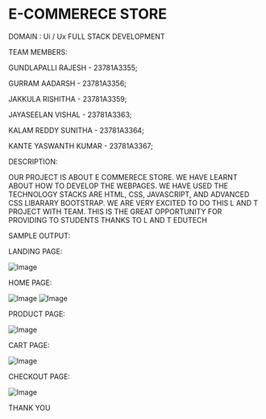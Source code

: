 # E-COMMERECE STORE 

DOMAIN : Ui / Ux FULL STACK DEVELOPMENT

TEAM MEMBERS:  

GUNDLAPALLI RAJESH    -    23781A3355;

GURRAM AADARSH        -    23781A3356;

JAKKULA RISHITHA      -    23781A3359;

JAYASEELAN VISHAL     -    23781A3363;

KALAM REDDY SUNITHA   -    23781A3364;

KANTE YASWANTH KUMAR  -    23781A3367;

DESCRIPTION:

OUR PROJECT IS ABOUT E COMMERECE STORE.
WE HAVE LEARNT ABOUT HOW TO DEVELOP THE WEBPAGES.
WE HAVE USED THE TECHNOLOGY STACKS ARE HTML, CSS, JAVASCRIPT, AND ADVANCED CSS LIBARARY BOOTSTRAP.
WE ARE VERY EXCITED TO DO THIS L AND T PROJECT WITH TEAM. THIS IS THE GREAT OPPORTUNITY FOR PROVIDING TO STUDENTS
THANKS TO L AND T EDUTECH 

 SAMPLE OUTPUT:

 LANDING PAGE:

 ![Image](https://github.com/user-attachments/assets/145006eb-8c45-4bbd-82de-8f3668053396)


 HOME PAGE:

![Image](https://github.com/user-attachments/assets/ac07774f-7b51-4d49-9831-ffddbc6b8c8b)
![Image](https://github.com/user-attachments/assets/e6ef91fa-61dd-46d3-ae89-809b60146a42)

 PRODUCT PAGE:

 ![Image](https://github.com/user-attachments/assets/d1cc188d-8946-4dc0-9532-780aa20aa676)

 CART PAGE:

 ![Image](https://github.com/user-attachments/assets/2e3ff993-6213-4be1-9bd2-16d9751e09aa)

 CHECKOUT PAGE:

![Image](https://github.com/user-attachments/assets/1f3dc356-9624-4093-9101-5eb5943b3b53)

THANK YOU
 
